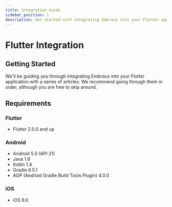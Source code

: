 ```yaml
---
title: Integration Guide
sidebar_position: 1
description: Get started with integrating Embrace into your Flutter application
---
```


# Flutter Integration

## Getting Started

We'll be guiding you through integrating Embrace into your Flutter application
with a series of articles. We recommend going through them in order, although
you are free to skip around. 

## Requirements

### Flutter

* Flutter 2.0.0 and up

### Android

* Android 5.0 (API 21)
* Java 1.8
* Kotlin 1.4
* Gradle 6.5.1
* AGP (Android Gradle Build Tools Plugin) 4.0.0

### iOS

* iOS 9.0
